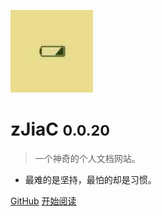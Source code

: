 <!-- _coverpage.md -->

![logo](logo.jpg)

# zJiaC <small>0.0.20</small>

> 一个神奇的个人文档网站。

- 最难的是坚持，最怕的却是习惯。

[GitHub](https://github.com/zJiaC/cloud-doc/)
[开始阅读](home.md)